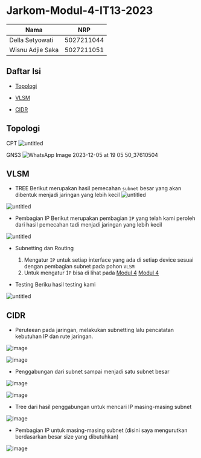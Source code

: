 # Jarkom-Modul-4-IT13-2023

|       Nama      | NRP        | 
| -----------     | :---------: 
| Della Setyowati | 5027211044 | 
| Wisnu Adjie Saka| 5027211051 | 

## Daftar Isi
- [Topologi](#topologi)
- [VLSM](#vlsm)

- [CIDR](#cidr)


## <a name="topologi"></a> Topologi
CPT
![untitled](https://cdn.discordapp.com/attachments/901344920361656355/1181078865486020608/image.png?ex=657fc068&is=656d4b68&hm=549e809164cf0e09b2b6a7b3e94af4382c42194cbe9180e284cbcf2097153e04&)

GNS3
![WhatsApp Image 2023-12-05 at 19 05 50_37610504](https://github.com/Delsea12/Jarkom-Modul-4-IT13-2023/assets/113821220/131a7892-c8a5-4bd7-9613-847223a139b4)


## <a name="vlsm"></a> VLSM
- TREE
Berikut merupakan hasil pemecahan ```subnet``` besar yang akan dibentuk menjadi jaringan yang lebih kecil
![untitled](https://cdn.discordapp.com/attachments/901344920361656355/1181495899294273606/image.png?ex=658144cd&is=656ecfcd&hm=9096b37f1ca9a091c6d05b27032d6db0b7df558a6c3cb66e90eee3573925de7e&)

![untitled](https://cdn.discordapp.com/attachments/901344920361656355/1181495370472226946/vlsm.drawio.png?ex=6581444f&is=656ecf4f&hm=3c29c3186f0c967e4da6b6829c33ac9bf5ab43c415df29a1aa28038bc69c15bf&)

- Pembagian IP
Berikut merupakan pembagian ```IP```  yang telah kami peroleh dari hasil pemecahan tadi menjadi jaringan yang lebih kecil


![untitled](https://cdn.discordapp.com/attachments/901344920361656355/1181084365166489631/image.png?ex=657fc588&is=656d5088&hm=042c48912c613d1c3253e0b220514868dba0368636a31f64b2489b4770ed875d&)

- Subnetting dan Routing
    1. Mengatur ```IP``` untuk setiap interface yang ada di setiap device sesuai dengan pembagian subnet pada pohon ```VLSM```
    2. Untuk mengatur ```ÌP``` bisa di lihat pada <a href='https://github.com/arsitektur-jaringan-komputer/Modul-Jarkom/tree/master/Modul-4#2-subnetting'>Modul 4</a> [Modul 4](https://github.com/arsitektur-jaringan-komputer/Modul-Jarkom/tree/master/Modul-4#2-subnetting)

- Testing
Beriku hasil testing kami

![untitled](https://cdn.discordapp.com/attachments/901344920361656355/1181496485943189534/image.png?ex=65814559&is=656ed059&hm=c30f23fa7b921d1aad4a8a2577e9844483c1bee8de705ca288eb5d172d6a147f&)






## <a name="cidr"></a> CIDR

- Peruteean pada jaringan, melakukan subnetting lalu pencatatan kebutuhan IP dan rute jaringan.

![image](https://github.com/Delsea12/Jarkom-Modul-4-IT13-2023/assets/113821220/b7c77c16-27df-412f-b7a8-e95ef0ccde47)


![image](https://github.com/Delsea12/Jarkom-Modul-4-IT13-2023/assets/113821220/1ff43125-6a50-40fe-94af-45bae1523181)


- Penggabungan dari subnet sampai menjadi satu subnet besar

![image](https://github.com/Delsea12/Jarkom-Modul-4-IT13-2023/assets/113821220/121e65f2-5c8c-4773-9a38-8dd058b736a3)

![image](https://github.com/Delsea12/Jarkom-Modul-4-IT13-2023/assets/113821220/bf729aeb-3ad0-4b2e-8715-a9cb7467617f)


- Tree dari hasil penggabungan untuk mencari IP masing-masing subnet

![image](https://github.com/Delsea12/Jarkom-Modul-4-IT13-2023/assets/113821220/54e17cb3-fa1f-4077-b833-4b20d1837552)


- Pembagian IP untuk masing-masing subnet (disini saya mengurutkan berdasarkan besar size yang dibutuhkan)

![image](https://github.com/Delsea12/Jarkom-Modul-4-IT13-2023/assets/113821220/6b64a0f3-1a54-45da-9342-cf40eb984f90)


